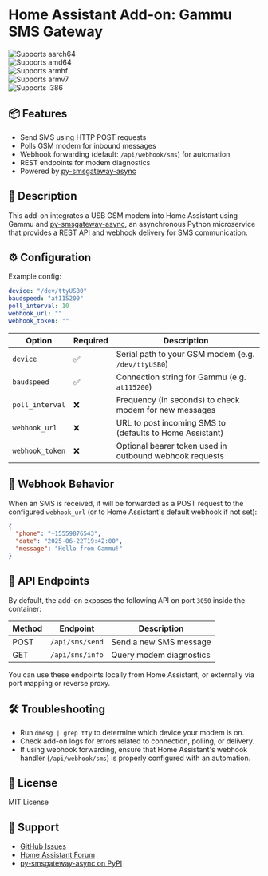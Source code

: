 # Home Assistant Add-on: Gammu SMS Gateway

![Supports aarch64](https://img.shields.io/badge/aarch64-yes-green.svg)  
![Supports amd64](https://img.shields.io/badge/amd64-yes-green.svg)  
![Supports armhf](https://img.shields.io/badge/armhf-yes-green.svg)  
![Supports armv7](https://img.shields.io/badge/armv7-yes-green.svg)  
![Supports i386](https://img.shields.io/badge/i386-yes-green.svg)

## 📦 Features

- Send SMS using HTTP POST requests
- Polls GSM modem for inbound messages
- Webhook forwarding (default: `/api/webhook/sms`) for automation
- REST endpoints for modem diagnostics
- Powered by [py-smsgateway-async](https://pypi.org/project/py-smsgateway-async/)

## 🧰 Description

This add-on integrates a USB GSM modem into Home Assistant using Gammu and [py-smsgateway-async](https://pypi.org/project/py-smsgateway-async/), an asynchronous Python microservice that provides a REST API and webhook delivery for SMS communication.

## ⚙️ Configuration

Example config:

```yaml
device: "/dev/ttyUSB0"
baudspeed: "at115200"
poll_interval: 10
webhook_url: ""
webhook_token: ""
```

| Option          | Required | Description                                               |
|-----------------|----------|-----------------------------------------------------------|
| `device`        | ✅       | Serial path to your GSM modem (e.g. `/dev/ttyUSB0`)       |
| `baudspeed`     | ✅       | Connection string for Gammu (e.g. `at115200`)             |
| `poll_interval` | ❌       | Frequency (in seconds) to check modem for new messages    |
| `webhook_url`   | ❌       | URL to post incoming SMS to (defaults to Home Assistant)  |
| `webhook_token` | ❌       | Optional bearer token used in outbound webhook requests   |

## 🔁 Webhook Behavior

When an SMS is received, it will be forwarded as a POST request to the configured `webhook_url` (or to Home Assistant's default webhook if not set):

```json
{
  "phone": "+15559876543",
  "date": "2025-06-22T19:42:00",
  "message": "Hello from Gammu!"
}
```

## 🧪 API Endpoints

By default, the add-on exposes the following API on port `3050` inside the container:

| Method | Endpoint        | Description             |
|--------|-----------------|-------------------------|
| POST   | `/api/sms/send` | Send a new SMS message  |
| GET    | `/api/sms/info` | Query modem diagnostics |

You can use these endpoints locally from Home Assistant, or externally via port mapping or reverse proxy.

## 🛠 Troubleshooting

- Run `dmesg | grep tty` to determine which device your modem is on.
- Check add-on logs for errors related to connection, polling, or delivery.
- If using webhook forwarding, ensure that Home Assistant's webhook handler (`/api/webhook/sms`) is properly configured with an automation.

## 📄 License

MIT License

## 🙋 Support

- [GitHub Issues](https://github.com/YOUR-USERNAME/homeassistant-addons/issues)
- [Home Assistant Forum](https://community.home-assistant.io)
- [py-smsgateway-async on PyPI](https://pypi.org/project/py-smsgateway-async/)
